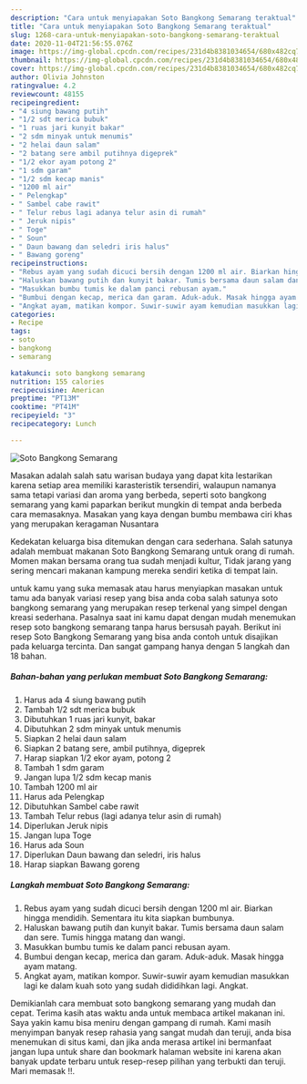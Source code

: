 ```yaml
---
description: "Cara untuk menyiapakan Soto Bangkong Semarang teraktual"
title: "Cara untuk menyiapakan Soto Bangkong Semarang teraktual"
slug: 1268-cara-untuk-menyiapakan-soto-bangkong-semarang-teraktual
date: 2020-11-04T21:56:55.076Z
image: https://img-global.cpcdn.com/recipes/231d4b8381034654/680x482cq70/soto-bangkong-semarang-foto-resep-utama.jpg
thumbnail: https://img-global.cpcdn.com/recipes/231d4b8381034654/680x482cq70/soto-bangkong-semarang-foto-resep-utama.jpg
cover: https://img-global.cpcdn.com/recipes/231d4b8381034654/680x482cq70/soto-bangkong-semarang-foto-resep-utama.jpg
author: Olivia Johnston
ratingvalue: 4.2
reviewcount: 48155
recipeingredient:
- "4 siung bawang putih"
- "1/2 sdt merica bubuk"
- "1 ruas jari kunyit bakar"
- "2 sdm minyak untuk menumis"
- "2 helai daun salam"
- "2 batang sere ambil putihnya digeprek"
- "1/2 ekor ayam potong 2"
- "1 sdm garam"
- "1/2 sdm kecap manis"
- "1200 ml air"
- " Pelengkap"
- " Sambel cabe rawit"
- " Telur rebus lagi adanya telur asin di rumah"
- " Jeruk nipis"
- " Toge"
- " Soun"
- " Daun bawang dan seledri iris halus"
- " Bawang goreng"
recipeinstructions:
- "Rebus ayam yang sudah dicuci bersih dengan 1200 ml air. Biarkan hingga mendidih. Sementara itu kita siapkan bumbunya."
- "Haluskan bawang putih dan kunyit bakar. Tumis bersama daun salam dan sere. Tumis hingga matang dan wangi."
- "Masukkan bumbu tumis ke dalam panci rebusan ayam."
- "Bumbui dengan kecap, merica dan garam. Aduk-aduk. Masak hingga ayam matang."
- "Angkat ayam, matikan kompor. Suwir-suwir ayam kemudian masukkan lagi ke dalam kuah soto yang sudah dididihkan lagi. Angkat."
categories:
- Recipe
tags:
- soto
- bangkong
- semarang

katakunci: soto bangkong semarang 
nutrition: 155 calories
recipecuisine: American
preptime: "PT13M"
cooktime: "PT41M"
recipeyield: "3"
recipecategory: Lunch

---
```



![Soto Bangkong Semarang](https://img-global.cpcdn.com/recipes/231d4b8381034654/680x482cq70/soto-bangkong-semarang-foto-resep-utama.jpg)

Masakan adalah salah satu warisan budaya yang dapat kita lestarikan karena setiap area memiliki karasteristik tersendiri, walaupun namanya sama tetapi variasi dan aroma yang berbeda, seperti soto bangkong semarang yang kami paparkan berikut mungkin di tempat anda berbeda cara memasaknya. Masakan yang kaya dengan bumbu membawa ciri khas yang merupakan keragaman Nusantara



Kedekatan keluarga bisa ditemukan dengan cara sederhana. Salah satunya adalah membuat makanan Soto Bangkong Semarang untuk orang di rumah. Momen makan bersama orang tua sudah menjadi kultur, Tidak jarang yang sering mencari makanan kampung mereka sendiri ketika di tempat lain.

untuk kamu yang suka memasak atau harus menyiapkan masakan untuk tamu ada banyak variasi resep yang bisa anda coba salah satunya soto bangkong semarang yang merupakan resep terkenal yang simpel dengan kreasi sederhana. Pasalnya saat ini kamu dapat dengan mudah menemukan resep soto bangkong semarang tanpa harus bersusah payah.
Berikut ini resep Soto Bangkong Semarang yang bisa anda contoh untuk disajikan pada keluarga tercinta. Dan sangat gampang hanya dengan 5 langkah dan 18 bahan.


<!--inarticleads1-->

##### Bahan-bahan yang perlukan membuat Soto Bangkong Semarang:

1. Harus ada 4 siung bawang putih
1. Tambah 1/2 sdt merica bubuk
1. Dibutuhkan 1 ruas jari kunyit, bakar
1. Dibutuhkan 2 sdm minyak untuk menumis
1. Siapkan 2 helai daun salam
1. Siapkan 2 batang sere, ambil putihnya, digeprek
1. Harap siapkan 1/2 ekor ayam, potong 2
1. Tambah 1 sdm garam
1. Jangan lupa 1/2 sdm kecap manis
1. Tambah 1200 ml air
1. Harus ada  Pelengkap
1. Dibutuhkan  Sambel cabe rawit
1. Tambah  Telur rebus (lagi adanya telur asin di rumah)
1. Diperlukan  Jeruk nipis
1. Jangan lupa  Toge
1. Harus ada  Soun
1. Diperlukan  Daun bawang dan seledri, iris halus
1. Harap siapkan  Bawang goreng




<!--inarticleads2-->

##### Langkah membuat  Soto Bangkong Semarang:

1. Rebus ayam yang sudah dicuci bersih dengan 1200 ml air. Biarkan hingga mendidih. Sementara itu kita siapkan bumbunya.
1. Haluskan bawang putih dan kunyit bakar. Tumis bersama daun salam dan sere. Tumis hingga matang dan wangi.
1. Masukkan bumbu tumis ke dalam panci rebusan ayam.
1. Bumbui dengan kecap, merica dan garam. Aduk-aduk. Masak hingga ayam matang.
1. Angkat ayam, matikan kompor. Suwir-suwir ayam kemudian masukkan lagi ke dalam kuah soto yang sudah dididihkan lagi. Angkat.




Demikianlah cara membuat soto bangkong semarang yang mudah dan cepat. Terima kasih atas waktu anda untuk membaca artikel makanan ini. Saya yakin kamu bisa meniru dengan gampang di rumah. Kami masih menyimpan banyak resep rahasia yang sangat mudah dan teruji, anda bisa menemukan di situs kami, dan jika anda merasa artikel ini bermanfaat jangan lupa untuk share dan bookmark halaman website ini karena akan banyak update terbaru untuk resep-resep pilihan yang terbukti dan teruji. Mari memasak !!. 
